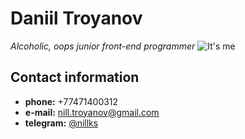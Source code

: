 # Daniil Troyanov
*Alcoholic, oops junior front-end programmer*
![It's me](/assets/images/logo/me.png)

## Contact information

* **phone:**    +77471400312
* **e-mail:**   nill.troyanov@gmail.com
* **telegram:** [@nillks](https://t.me/nillks_rss)
